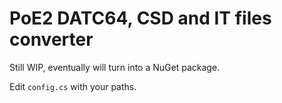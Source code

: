 # PoE2 DATC64, CSD and IT files converter

Still WIP, eventually will turn into a NuGet package.

Edit `config.cs` with your paths.
